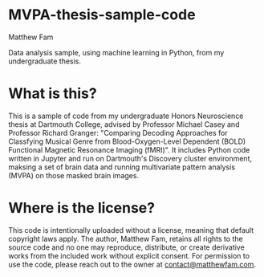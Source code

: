 # MVPA-thesis-sample-code

Matthew Fam

Data analysis sample, using machine learning in Python, from my undergraduate thesis.

What is this?
==
This is a sample of code from my undergraduate Honors Neuroscience thesis at Dartmouth College, advised by Professor Michael Casey and Professor Richard Granger: "Comparing Decoding Approaches for Classfying Musical Genre from Blood-Oxygen-Level Dependent (BOLD) Functional Magnetic Resonance Imaging (fMRI)". It includes Python code written in Jupyter and run on Dartmouth's Discovery cluster environment, maksing a set of brain data and running multivariate pattern analysis (MVPA) on those masked brain images.

Where is the license?
==
This code is intentionally uploaded without a license, meaning that default copyright laws apply. The author, Matthew Fam, retains all rights to the source code and no one may reproduce, distribute, or create derivative works from the included work without explicit consent. For permission to use the code, please reach out to the owner at <contact@matthewfam.com>.
